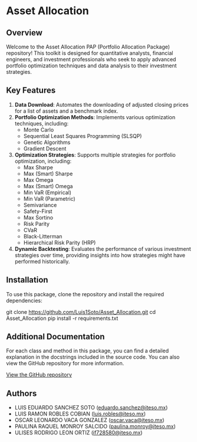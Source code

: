 # Asset Allocation


## Overview

Welcome to the Asset Allocation PAP (Portfolio Allocation Package) repository! This toolkit is designed for quantitative analysts, financial engineers, and investment professionals who seek to apply advanced portfolio optimization techniques and data analysis to their investment strategies.


## Key Features

1. **Data Download**: Automates the downloading of adjusted closing prices for a list of assets and a benchmark index.
2. **Portfolio Optimization Methods**: Implements various optimization techniques, including:
    - Monte Carlo
    - Sequential Least Squares Programming (SLSQP)
    - Genetic Algorithms
    - Gradient Descent
3. **Optimization Strategies**: Supports multiple strategies for portfolio optimization, including:
    - Max Sharpe
    - Max (Smart) Sharpe
    - Max Omega
    - Max (Smart) Omega
    - Min VaR (Empirical)
    - Min VaR (Parametric)
    - Semivariance
    - Safety-First
    - Max Sortino
    - Risk Parity
    - CVaR
    - Black-Litterman
    - Hierarchical Risk Parity (HRP)
4. **Dynamic Backtesting**: Evaluates the performance of various investment strategies over time, providing insights into how strategies might have performed historically.


## Installation

To use this package, clone the repository and install the required dependencies:

git clone https://github.com/Luis1Soto/Asset_Allocation.git
cd Asset_Allocation
pip install -r requirements.txt


## Additional Documentation

For each class and method in this package, you can find a detailed explanation in the docstrings included in the source code. You can also view the GitHub repository for more information.

[View the GitHub repository](https://github.com/Luis1Soto/Asset_Allocation.git)


## Authors

- LUIS EDUARDO SANCHEZ SOTO (eduardo.sanchez@iteso.mx)
- LUIS RAMON ROBLES COBIAN (luis.robles@iteso.mx)
- OSCAR LEONARDO VACA GONZALEZ (oscar.vaca@iteso.mx)
- PAULINA RAQUEL MONROY SALCIDO (paulina.monroy@iteso.mx)
- ULISES RODRIGO LEON ORTIZ (if728580@iteso.mx)


